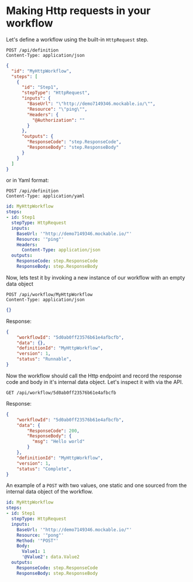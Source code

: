 # Making Http requests in your workflow

Let's define a workflow using the built-in `HttpRequest` step.

```http
POST /api/definition
Content-Type: application/json
```
```json
{
  "id": "MyHttpWorkflow",
  "steps": [
    {            
      "id": "Step1",
      "stepType": "HttpRequest",
      "inputs": {
        "BaseUrl": "\"http://demo7149346.mockable.io/\"",
        "Resource": "\"ping\"",
        "Headers": {
          "@Authorization": ""
        }
      },
      "outputs": {
        "ResponseCode": "step.ResponseCode",
        "ResponseBody": "step.ResponseBody"
      }
    }
  ]
}
```

or in Yaml format:
```http
POST /api/definition
Content-Type: application/yaml
```
```yaml
id: MyHttpWorkflow
steps:
- id: Step1
  stepType: HttpRequest
  inputs:
    BaseUrl: '"http://demo7149346.mockable.io/"'
    Resource: '"ping"'
    Headers:
      Content-Type: application/json
  outputs:
    ResponseCode: step.ResponseCode
    ResponseBody: step.ResponseBody
```

Now, lets test it by invoking a new instance of our workflow with an empty data object
```
POST /api/workflow/MyHttpWorkflow
Content-Type: application/json
```
```json
{}
```

Response:
```json
{
    "workflowId": "5d0ab0ff23576b61e4afbcfb",
    "data": {},
    "definitionId": "MyHttpWorkflow",
    "version": 1,
    "status": "Runnable",
}
```

Now the workflow should call the Http endpoint and record the response code and body in it's internal data object.  Let's inspect it with via the API.


```
GET /api/workflow/5d0ab0ff23576b61e4afbcfb
```

Response:
```json
{
    "workflowId": "5d0ab0ff23576b61e4afbcfb",
    "data": {
        "ResponseCode": 200,
        "ResponseBody": {
          "msg": "Hello world"
        }
    },
    "definitionId": "MyHttpWorkflow",
    "version": 1,
    "status": "Complete",
}
```

An example of a `POST` with two values, one static and one sourced from the internal data object of the workflow.

```yaml
id: MyHttpWorkflow
steps:
- id: Step1
  stepType: HttpRequest
  inputs:
    BaseUrl: '"http://demo7149346.mockable.io/"'
    Resource: '"pong"'
    Method: '"POST"'
    Body:
      Value1: 1
      '@Value2': data.Value2
  outputs:
    ResponseCode: step.ResponseCode
    ResponseBody: step.ResponseBody
```